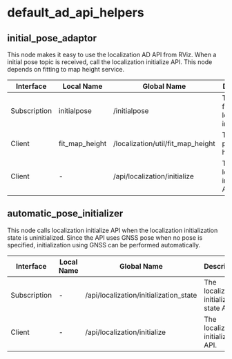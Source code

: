 # default_ad_api_helpers

## initial_pose_adaptor

This node makes it easy to use the localization AD API from RViz.
When a initial pose topic is received, call the localization initialize API.
This node depends on fitting to map height service.

| Interface    | Local Name     | Global Name                       | Description                               |
| ------------ | -------------- | --------------------------------- | ----------------------------------------- |
| Subscription | initialpose    | /initialpose                      | The pose for localization initialization. |
| Client       | fit_map_height | /localization/util/fit_map_height | To fix initial pose to map height         |
| Client       | -              | /api/localization/initialize      | The localization initialize API.          |

## automatic_pose_initializer

This node calls localization initialize API when the localization initialization state is uninitialized.
Since the API uses GNSS pose when no pose is specified, initialization using GNSS can be performed automatically.

| Interface    | Local Name | Global Name                            | Description                                |
| ------------ | ---------- | -------------------------------------- | ------------------------------------------ |
| Subscription | -          | /api/localization/initialization_state | The localization initialization state API. |
| Client       | -          | /api/localization/initialize           | The localization initialize API.           |

